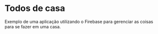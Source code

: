 # Todos de casa

Exemplo de uma aplicação utilizando o Firebase para gerenciar as coisas para se fazer em uma casa.
